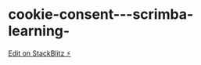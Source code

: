 # cookie-consent---scrimba-learning-

[Edit on StackBlitz ⚡️](https://stackblitz.com/edit/js-9mp4u8)